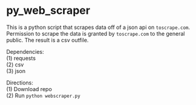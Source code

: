# py_web_scraper

This is a python script that scrapes data off of a json api on `toscrape.com`. Permission to scrape the data is granted by `toscrape.com` to the general public. The result is a csv outfile.

Dependencies:<br/>
(1) requests<br/>
(2) csv<br/>
(3) json

Directions:<br/>
(1) Download repo<br/>
(2) Run `python webscraper.py`
